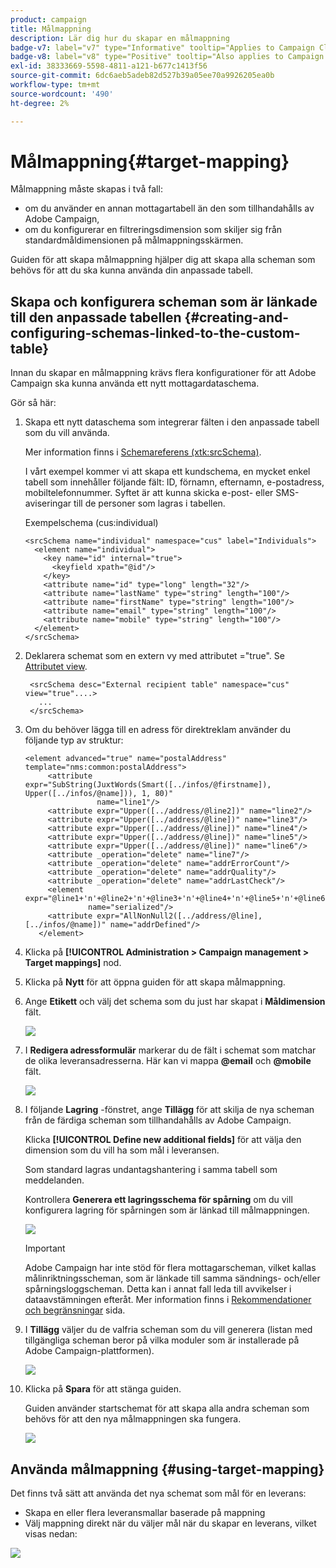 ```yaml
---
product: campaign
title: Målmappning
description: Lär dig hur du skapar en målmappning
badge-v7: label="v7" type="Informative" tooltip="Applies to Campaign Classic v7"
badge-v8: label="v8" type="Positive" tooltip="Also applies to Campaign v8"
exl-id: 38333669-5598-4811-a121-b677c1413f56
source-git-commit: 6dc6aeb5adeb82d527b39a05ee70a9926205ea0b
workflow-type: tm+mt
source-wordcount: '490'
ht-degree: 2%

---
```


# Målmappning{#target-mapping}



Målmappning måste skapas i två fall:

* om du använder en annan mottagartabell än den som tillhandahålls av Adobe Campaign,
* om du konfigurerar en filtreringsdimension som skiljer sig från standardmåldimensionen på målmappningsskärmen.

Guiden för att skapa målmappning hjälper dig att skapa alla scheman som behövs för att du ska kunna använda din anpassade tabell.

## Skapa och konfigurera scheman som är länkade till den anpassade tabellen {#creating-and-configuring-schemas-linked-to-the-custom-table}

Innan du skapar en målmappning krävs flera konfigurationer för att Adobe Campaign ska kunna använda ett nytt mottagardataschema.

Gör så här:

1. Skapa ett nytt dataschema som integrerar fälten i den anpassade tabell som du vill använda.

   Mer information finns i [Schemareferens (xtk:srcSchema)](../../configuration/using/about-schema-reference.md).

   I vårt exempel kommer vi att skapa ett kundschema, en mycket enkel tabell som innehåller följande fält: ID, förnamn, efternamn, e-postadress, mobiltelefonnummer. Syftet är att kunna skicka e-post- eller SMS-aviseringar till de personer som lagras i tabellen.

   Exempelschema (cus:individual)

   ```
   <srcSchema name="individual" namespace="cus" label="Individuals">
     <element name="individual">
       <key name="id" internal="true">
         <keyfield xpath="@id"/>
       </key>
       <attribute name="id" type="long" length="32"/>
       <attribute name="lastName" type="string" length="100"/>
       <attribute name="firstName" type="string" length="100"/>
       <attribute name="email" type="string" length="100"/>
       <attribute name="mobile" type="string" length="100"/>
     </element>
   </srcSchema>
   ```

1. Deklarera schemat som en extern vy med attributet =&quot;true&quot;. Se [Attributet view](../../configuration/using/schema-characteristics.md#the-view-attribute).

   ```
    <srcSchema desc="External recipient table" namespace="cus" view="true"....>
      ...
    </srcSchema>
   ```

1. Om du behöver lägga till en adress för direktreklam använder du följande typ av struktur:

   ```
   <element advanced="true" name="postalAddress" template="nms:common:postalAddress">
        <attribute expr="SubString(JuxtWords(Smart([../infos/@firstname]), Upper([../infos/@name])), 1, 80)"
                   name="line1"/>
        <attribute expr="Upper([../address/@line2])" name="line2"/>
        <attribute expr="Upper([../address/@line])" name="line3"/>
        <attribute expr="Upper([../address/@line])" name="line4"/>
        <attribute expr="Upper([../address/@line])" name="line5"/>
        <attribute expr="Upper([../address/@line])" name="line6"/>
        <attribute _operation="delete" name="line7"/>
        <attribute _operation="delete" name="addrErrorCount"/>
        <attribute _operation="delete" name="addrQuality"/>
        <attribute _operation="delete" name="addrLastCheck"/>
        <element expr="@line1+'n'+@line2+'n'+@line3+'n'+@line4+'n'+@line5+'n'+@line6"
                 name="serialized"/>
        <attribute expr="AllNonNull2([../address/@line], [../infos/@name])" name="addrDefined"/>
      </element>
   ```

1. Klicka på **[!UICONTROL Administration > Campaign management > Target mappings]** nod.
1. Klicka på **Nytt** för att öppna guiden för att skapa målmappning.
1. Ange **Etikett** och välj det schema som du just har skapat i **Måldimension** fält.

   ![](assets/mapping_diffusion_wizard_1.png)

1. I **Redigera adressformulär** markerar du de fält i schemat som matchar de olika leveransadresserna. Här kan vi mappa **@email** och **@mobile** fält.

   ![](assets/mapping_diffusion_wizard_2.png)

1. I följande **Lagring** -fönstret, ange **Tillägg** för att skilja de nya scheman från de färdiga scheman som tillhandahålls av Adobe Campaign.

   Klicka **[!UICONTROL Define new additional fields]** för att välja den dimension som du vill ha som mål i leveransen.

   Som standard lagras undantagshantering i samma tabell som meddelanden.

   Kontrollera **Generera ett lagringsschema för spårning** om du vill konfigurera lagring för spårningen som är länkad till målmappningen.

   ![](assets/mapping_diffusion_wizard_3.png)

   >[!IMPORTANT]
   >
   >Adobe Campaign har inte stöd för flera mottagarscheman, vilket kallas målinriktningsscheman, som är länkade till samma sändnings- och/eller spårningsloggscheman. Detta kan i annat fall leda till avvikelser i dataavstämningen efteråt. Mer information finns i [Rekommendationer och begränsningar](../../configuration/using/about-custom-recipient-table.md) sida.

1. I **Tillägg** väljer du de valfria scheman som du vill generera (listan med tillgängliga scheman beror på vilka moduler som är installerade på Adobe Campaign-plattformen).

   ![](assets/mapping_diffusion_wizard_4.png)

1. Klicka på **Spara** för att stänga guiden.

   Guiden använder startschemat för att skapa alla andra scheman som behövs för att den nya målmappningen ska fungera.

   ![](assets/mapping_schema_list.png)

## Använda målmappning {#using-target-mapping}

Det finns två sätt att använda det nya schemat som mål för en leverans:

* Skapa en eller flera leveransmallar baserade på mappning
* Välj mappning direkt när du väljer mål när du skapar en leverans, vilket visas nedan:

![](assets/mapping_selection_ciblage.png)
